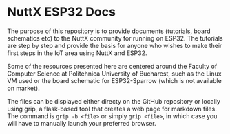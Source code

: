 # NuttX ESP32 Docs

The purpose of this repository is to provide documents (tutorials, board schematics etc) to the NuttX community for running on ESP32. The tutorials are step by step and provide the basis for anyone who wishes to make their first steps in the IoT area using NuttX and ESP32.

Some of the resources presented here are centered around the Faculty of Computer Science at Politehnica University of Bucharest, such as the Linux VM used or the board schematic for ESP32-Sparrow (which is not available on market).

The files can be displayed either directy on the GitHub repository or locally using grip, a flask-based tool that creates a web page for markdown files. The command is `grip -b <file>` or simply `grip <file>`, in which case you will have to manually launch your preferred browser.
